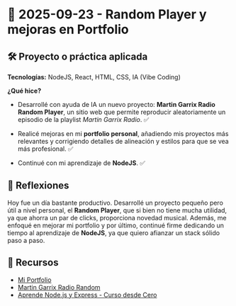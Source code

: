 # 📅 2025-09-23 - Random Player y mejoras en Portfolio

## 🛠️ Proyecto o práctica aplicada

**Tecnologías:** NodeJS, React, HTML, CSS, IA (Vibe Coding)

**¿Qué hice?**

- Desarrollé con ayuda de IA un nuevo proyecto: **Martin Garrix Radio Random Player**, un sitio web que permite reproducir aleatoriamente un episodio de la playlist *Martin Garrix Radio*. ✅

- Realicé mejoras en mi **portfolio personal**, añadiendo mis proyectos más relevantes y corrigiendo detalles de alineación y estilos para que se vea más profesional. ✅

- Continué con mi aprendizaje de **NodeJS**. ✅  

## 💭 Reflexiones

Hoy fue un día bastante productivo. Desarrollé un proyecto pequeño pero útil a nivel personal, el **Random Player**, que si bien no tiene mucha utilidad, ya que ahorra un par de clicks, proporciona novedad musical. Además, me enfoqué en mejorar mi portfolio y por último, continué firme dedicando un tiempo al aprendizaje de **NodeJS**, ya que quiero afianzar un stack sólido paso a paso.

## 🔗 Recursos

- [Mi Portfolio](https://juanbautistamalina.github.io/portfolio/)  
- [Martin Garrix Radio Random](https://github.com/juanbautistamalina/martin-garrix-radio-random)  
- [Aprende Node.js y Express - Curso desde Cero](https://www.youtube.com/watch?v=1hpc70_OoAg)  
